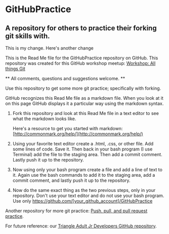 # GitHubPractice

## A repository for others to practice their forking git skills with.

This is my change.
Here's another change


This is the Read Me file for the GitHubPractice repository on GitHub. This repository was created for this GitHub workshop meetup: [Workshop: All things Git](https://www.meetup.com/Triangle-Adult-Junior-Developers/events/246275435/)

** All comments, questions and suggestions welcome. **

Use this repository to get some more git practice; specifically with forking.

GitHub recognizes this Read Me file as a markdown file. When you look at it on this page GitHub displays it a particular way using the markdown syntax.

1. Fork this repository and look at this Read Me file in a text editor to see what the markdown looks like.

   Here's a resource to get you started with markdown: [http://commonmark.org/help/](http://commonmark.org/help/)

2. Using your favorite text editor create a .html, .css, or other file. Add some lines of code. Save it. Then back in your bash program (I use Terminal) add the file to the staging area. Then add a commit comment. Lastly push it up to the repository.

3. Now using only your bash program create a file and add a line of text to it. Again use the bash commands to add it to the staging area, add a commit comment, and lastly push it up to the repository.

4. Now do the same exact thing as the two previous steps, only in your repository. Don't use your text editor and do not use your bash program. Use only https://github.com/[your_github_account]/GitHubPractice

Another repository for more git practice: [Push, pull, and pull request practice](https://github.com/JamieBort/GitHubPullRequestPractice).

For future reference: our [Triangle Adult Jr Developers GitHub repository](https://github.com/Triangle-Adult-Jr-Dev).

